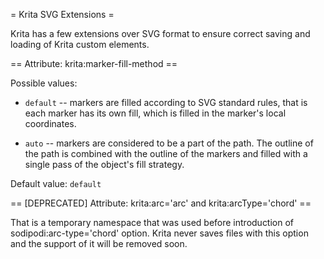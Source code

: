 = Krita SVG Extensions =

Krita has a few extensions over SVG format to ensure correct saving and
loading of Krita custom elements.

== Attribute: krita:marker-fill-method ==

Possible values:

 * `default` -- markers are filled according to SVG standard rules, that is
   each marker has its own fill, which is filled in the marker's local
   coordinates.

 * `auto` -- markers are considered to be a part of the path. The outline of the
   path is combined with the outline of the markers and filled with a single pass
   of the object's fill strategy.

Default value: `default`

== [DEPRECATED] Attribute: krita:arc='arc' and krita:arcType='chord' ==

That is a temporary namespace that was used before introduction of sodipodi:arc-type='chord'
option. Krita never saves files with this option and the support of it will be removed soon.
